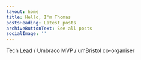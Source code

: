 ```yaml
---
layout: home
title: Hello, I'm Thomas
postsHeading: Latest posts
archiveButtonText: See all posts
socialImage: ''
---
```

Tech Lead / Umbraco MVP / umBristol co-organiser
